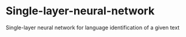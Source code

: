 # Single-layer-neural-network
Single-layer neural network for language identification of a given text
